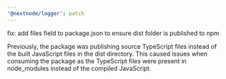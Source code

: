 ```yaml
---
'@nextnode/logger': patch
---
```


fix: add files field to package.json to ensure dist folder is published to npm

Previously, the package was publishing source TypeScript files instead of the built JavaScript files in the dist directory. This caused issues when consuming the package as the TypeScript files were present in node_modules instead of the compiled JavaScript.
